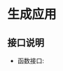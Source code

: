 ﻿# 生成应用
  
  <link rel="stylesheet" type="text/css" href="docs/css/common.css" />
  <script src="docs/js/string.js" type="text/javascript" charset="utf-8"></script>
  <script src="docs/js/template.js" type="text/javascript" charset="utf-8"></script>
  
## 接口说明
*    函数接口:

<table id="method" class="table" >
</table>
 
 
 
 
 